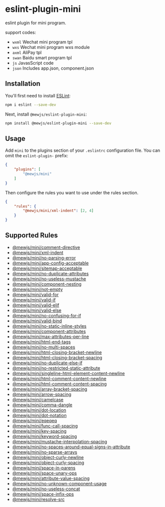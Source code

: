 # eslint-plugin-mini

eslint plugin for mini program.

support codes:

- `wxml` Wechat mini program tpl
- `wxs` Wechat mini program wxs module
- `axml` AliPay tpl
- `swan` Baidu smart program tpl
- `js` JavasScript code
- `json` Includes app.json, component.json

## Installation

You'll first need to install [ESLint](http://eslint.org):

```sh
npm i eslint --save-dev
```

Next, install `@mewjs/eslint-plugin-mini`:

```sh
npm install @mewjs/eslint-plugin-mini --save-dev
```

## Usage

Add `mini` to the plugins section of your `.eslintrc` configuration file. You can omit the `eslint-plugin-` prefix:

```json
{
    "plugins": [
        "@mewjs/mini"
    ]
}
```

Then configure the rules you want to use under the rules section.

```json
{
    "rules": {
        "@mewjs/mini/xml-indent": [2, 4]
    }
}
```

## Supported Rules

- [@mewjs/mini/comment-directive](./docs/rules/comment-directive.md)
- [@mewjs/mini/xml-indent](./docs/rules/xml-indent.md)
- [@mewjs/mini/no-parsing-error](./docs/rules/no-parsing-error.md)
- [@mewjs/mini/app-config-acceptable](./docs/rules/app-config-acceptable.md)
- [@mewjs/mini/sitemap-acceptable](./docs/rules/sitemap-acceptable.md)
- [@mewjs/mini/no-duplicate-attributes](./docs/rules/no-duplicate-attributes.md)
- [@mewjs/mini/no-useless-mustache](./docs/rules/no-useless-mustache.md)
- [@mewjs/mini/component-nesting](./docs/rules/component-nesting.md)
- [@mewjs/mini/not-empty](./docs/rules/not-empty.md)
- [@mewjs/mini/valid-for](./docs/rules/valid-for.md)
- [@mewjs/mini/valid-if](./docs/rules/valid-if.md)
- [@mewjs/mini/valid-elif](./docs/rules/valid-elif.md)
- [@mewjs/mini/valid-else](./docs/rules/valid-else.md)
- [@mewjs/mini/no-confusing-for-if](./docs/rules/no-confusing-for-if.md)
- [@mewjs/mini/valid-bind](./docs/rules/valid-bind.md)
- [@mewjs/mini/no-static-inline-styles](./docs/rules/no-static-inline-styles.md)
- [@mewjs/mini/component-attributes](./docs/rules/component-attributes.md)
- [@mewjs/mini/max-attributes-per-line](./docs/rules/max-attributes-per-line.md)
- [@mewjs/mini/html-end-tags](./docs/rules/html-end-tags.md)
- [@mewjs/mini/no-multi-spaces](./docs/rules/no-multi-spaces.md)
- [@mewjs/mini/html-closing-bracket-newline](./docs/rules/html-closing-bracket-newline.md)
- [@mewjs/mini/html-closing-bracket-spacing](./docs/rules/html-closing-bracket-spacing.md)
- [@mewjs/mini/no-duplicate-else-if](./docs/rules/no-duplicate-else-if.md)
- [@mewjs/mini/no-restricted-static-attribute](./docs/rules/no-restricted-static-attribute.md)
- [@mewjs/mini/singleline-html-element-content-newline](./docs/rules/singleline-html-element-content-newline.md)
- [@mewjs/mini/html-comment-content-newline](./docs/rules/html-comment-content-newline.md)
- [@mewjs/mini/html-comment-content-spacing](./docs/rules/html-comment-content-spacing.md)
- [@mewjs/mini/array-bracket-spacing](./docs/rules/array-bracket-spacing.md)
- [@mewjs/mini/arrow-spacing](./docs/rules/arrow-spacing.md)
- [@mewjs/mini/camelcase](./docs/rules/camelcase.md)
- [@mewjs/mini/comma-dangle](./docs/rules/comma-dangle.md)
- [@mewjs/mini/dot-location](./docs/rules/dot-location.md)
- [@mewjs/mini/dot-notation](./docs/rules/dot-notation.md)
- [@mewjs/mini/eqeqeq](./docs/rules/eqeqeq.md)
- [@mewjs/mini/func-call-spacing](./docs/rules/func-call-spacing.md)
- [@mewjs/mini/key-spacing](./docs/rules/key-spacing.md)
- [@mewjs/mini/keyword-spacing](./docs/rules/keyword-spacing.md)
- [@mewjs/mini/mustache-interpolation-spacing](./docs/rules/mustache-interpolation-spacing.md)
- [@mewjs/mini/no-spaces-around-equal-signs-in-attribute](./docs/rules/no-spaces-around-equal-signs-in-attribute.md)
- [@mewjs/mini/no-sparse-arrays](./docs/rules/no-sparse-arrays.md)
- [@mewjs/mini/object-curly-newline](./docs/rules/object-curly-newline.md)
- [@mewjs/mini/object-curly-spacing](./docs/rules/object-curly-spacing.md)
- [@mewjs/mini/space-in-parens](./docs/rules/space-in-parens.md)
- [@mewjs/mini/space-unary-ops](./docs/rules/space-unary-ops.md)
- [@mewjs/mini/attribute-value-spacing](./docs/rules/attribute-value-spacing.md)
- [@mewjs/mini/no-unknown-component-usage](./docs/rules/no-unknown-component-usage.md)
- [@mewjs/mini/no-useless-concat](./docs/rules/no-useless-concat.md)
- [@mewjs/mini/space-infix-ops](./docs/rules/space-infix-ops.md)
- [@mewjs/mini/resolve-src](./docs/rules/resolve-src.md)
